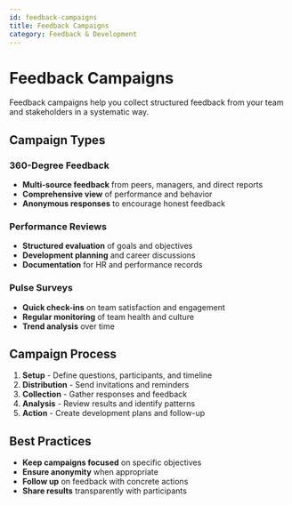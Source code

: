 ```yaml
---
id: feedback-campaigns
title: Feedback Campaigns
category: Feedback & Development
---
```


# Feedback Campaigns

Feedback campaigns help you collect structured feedback from your team and stakeholders in a systematic way.

## Campaign Types

### 360-Degree Feedback

- **Multi-source feedback** from peers, managers, and direct reports
- **Comprehensive view** of performance and behavior
- **Anonymous responses** to encourage honest feedback

### Performance Reviews

- **Structured evaluation** of goals and objectives
- **Development planning** and career discussions
- **Documentation** for HR and performance records

### Pulse Surveys

- **Quick check-ins** on team satisfaction and engagement
- **Regular monitoring** of team health and culture
- **Trend analysis** over time

## Campaign Process

1. **Setup** - Define questions, participants, and timeline
2. **Distribution** - Send invitations and reminders
3. **Collection** - Gather responses and feedback
4. **Analysis** - Review results and identify patterns
5. **Action** - Create development plans and follow-up

## Best Practices

- **Keep campaigns focused** on specific objectives
- **Ensure anonymity** when appropriate
- **Follow up** on feedback with concrete actions
- **Share results** transparently with participants
